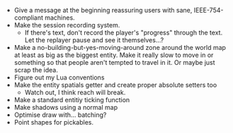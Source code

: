 * Give a message at the beginning reassuring users with sane, IEEE-754-compliant machines.
* Make the session recording system.
	* If there's text, don't record the player's "progress" through the text. Let the replayer pause and see it themselves...?
* Make a no-building-but-yes-moving-around zone around the world map at least as big as the biggest entity. Make it really slow to move in or something so that people aren't tempted to travel in it. Or maybe just scrap the idea.
* Figure out my Lua conventions
* Make the entity spatials getter and create proper absolute setters too
	* Watch out, I think reach will break.
* Make a standard entitiy ticking function
* Make shadows using a normal map
* Optimise draw with... batching?
* Point shapes for pickables.
